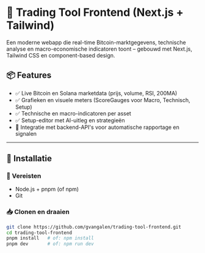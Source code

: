 # 🧠 Trading Tool Frontend (Next.js + Tailwind)

Een moderne webapp die real-time Bitcoin-marktgegevens, technische analyse en macro-economische indicatoren toont – gebouwd met Next.js, Tailwind CSS en component-based design.

## 📦 Features
- ✅ Live Bitcoin en Solana marketdata (prijs, volume, RSI, 200MA)
- ✅ Grafieken en visuele meters (ScoreGauges voor Macro, Technisch, Setup)
- ✅ Technische en macro-indicatoren per asset
- ✅ Setup-editor met AI-uitleg en strategieën
- 🧠 Integratie met backend-API's voor automatische rapportage en signalen

---

## 🚀 Installatie

### 🔧 Vereisten
- Node.js + pnpm (of npm)
- Git

### 📥 Clonen en draaien
```bash
git clone https://github.com/gvangalen/trading-tool-frontend.git
cd trading-tool-frontend
pnpm install   # of: npm install
pnpm dev       # of: npm run dev
